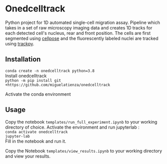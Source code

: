 # Onedcelltrack

Python project for 1D automated single-cell migration assay. Pipeline which takes in a set of raw microscopy imaging data and creates 1D tracks for each detected cell's nucleus, rear and front position. The cells are first segmented using [cellpose](https://github.com/MouseLand/cellpose) and the fluorescently labeled nuclei are tracked using [trackpy](https://github.com/soft-matter/trackpy). 

## Installation

`conda create -n onedcelltrack python=3.8` <br />
Install onedcelltrack <br />
`python -m pip install git +https://github.com/miguelatienza/onedcelltrack` <br />

Activate the conda environment <br />

## Usage
Copy the notebook `templates/run_full_experiment.ipynb` to your working directory of choice.
Activate the environment and run jupyterlab : <br />
`conda activate onedcelltrack` <br />
`jupyter-lab` <br />
Fill in the notebook and run it.

Copy the Notebook `templates/view_results.ipynb` to your working directory and view your results.





